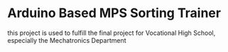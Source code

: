 # Arduino Based MPS Sorting Trainer
this project is used to fulfill the final project for Vocational High School, especially the Mechatronics Department
